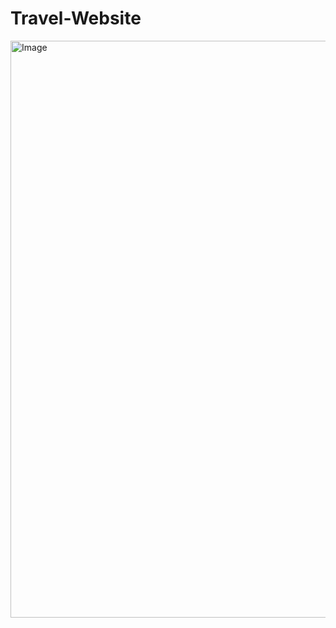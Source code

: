 # Travel-Website
<img width="923" alt="Image" src="https://github.com/user-attachments/assets/2354d5a3-5f96-4df6-97d6-b44003e7cee8" />

